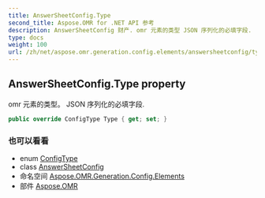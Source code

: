 ```yaml
---
title: AnswerSheetConfig.Type
second_title: Aspose.OMR for .NET API 参考
description: AnswerSheetConfig 财产. omr 元素的类型 JSON 序列化的必填字段.
type: docs
weight: 100
url: /zh/net/aspose.omr.generation.config.elements/answersheetconfig/type/
---
```

## AnswerSheetConfig.Type property

omr 元素的类型。 JSON 序列化的必填字段.

```csharp
public override ConfigType Type { get; set; }
```

### 也可以看看

* enum [ConfigType](../../../aspose.omr.generation.config.enums/configtype/)
* class [AnswerSheetConfig](../)
* 命名空间 [Aspose.OMR.Generation.Config.Elements](../../answersheetconfig/)
* 部件 [Aspose.OMR](../../../)


